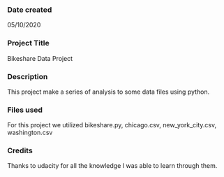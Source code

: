 ### Date created
05/10/2020

### Project Title
Bikeshare Data Project

### Description
This project make a series of analysis to some data files using python.

### Files used
For this project we utilized bikeshare.py, chicago.csv, new_york_city.csv, washington.csv

### Credits
Thanks to udacity for all the knowledge I was able to learn through them. 

